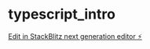 # typescript_intro

[Edit in StackBlitz next generation editor ⚡️](https://stackblitz.com/~/github.com/json3009/typescript_intro)